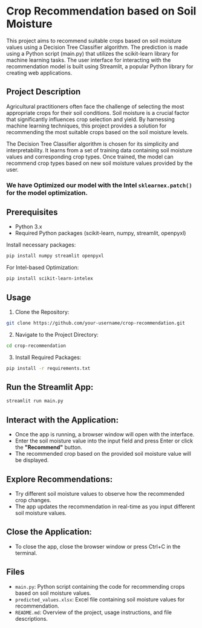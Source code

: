 # **Crop Recommendation based on Soil Moisture**

This project aims to recommend suitable crops based on soil moisture values using a Decision Tree Classifier algorithm. The prediction is made using a Python script (main.py) that utilizes the scikit-learn library for machine learning tasks. The user interface for interacting with the recommendation model is built using Streamlit, a popular Python library for creating web applications.

## **Project Description**

Agricultural practitioners often face the challenge of selecting the most appropriate crops for their soil conditions. Soil moisture is a crucial factor that significantly influences crop selection and yield. By harnessing machine learning techniques, this project provides a solution for recommending the most suitable crops based on the soil moisture levels.

The Decision Tree Classifier algorithm is chosen for its simplicity and interpretability. It learns from a set of training data containing soil moisture values and corresponding crop types. Once trained, the model can recommend crop types based on new soil moisture values provided by the user.

### We have Optimized our model with the Intel `sklearnex.patch()` for the model optimization.

## **Prerequisites**

- Python 3.x
- Required Python packages (scikit-learn, numpy, streamlit, openpyxl)

Install necessary packages:

```bash
pip install numpy streamlit openpyxl
```

For Intel-based Optimization:

```bash
pip install scikit-learn-intelex
```

## **Usage**

1. Clone the Repository:

```bash
git clone https://github.com/your-username/crop-recommendation.git
```

2. Navigate to the Project Directory:

```bash
cd crop-recommendation
```

3. Install Required Packages:

```bash
pip install -r requirements.txt
```

## **Run the Streamlit App:**

```bash
streamlit run main.py
```

## **Interact with the Application:**

- Once the app is running, a browser window will open with the interface.
- Enter the soil moisture value into the input field and press Enter or click the **"Recommend"** button.
- The recommended crop based on the provided soil moisture value will be displayed.

## **Explore Recommendations:**

- Try different soil moisture values to observe how the recommended crop changes.
- The app updates the recommendation in real-time as you input different soil moisture values.

## **Close the Application:**

- To close the app, close the browser window or press Ctrl+C in the terminal.

## **Files**

- `main.py`: Python script containing the code for recommending crops based on soil moisture values.
- `predicted_values.xlsx`: Excel file containing soil moisture values for recommendation.
- `README.md`: Overview of the project, usage instructions, and file descriptions.
